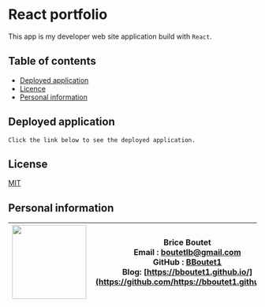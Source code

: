 # React portfolio

This app is my developer web site application build with `React`. 

## Table of contents


* [Deployed application](#deployed-application)
* [Licence](#licence)
* [Personal information](#personal-information)


## Deployed application

    Click the link below to see the deployed application.

## License

[MIT](https://choosealicense.com/licenses/mit)

## Personal information

| <img align="left" width="150" height="auto" margin="10"  src="https://avatars3.githubusercontent.com/u/59809722?v=4"> |  Brice Boutet <br/>  Email : [boutetlb@gmail.com](boutetlb@gmail.com)<br/> GitHub : [BBoutet1](https://github.com/bboutet1)<br> Blog:  [https://bboutet1.github.io/](https://github.com/https://bboutet1.github.io/) |
| -------- | ----------- |


